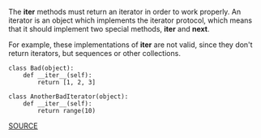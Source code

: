 The __iter__ methods must return an iterator in order to work properly.
An iterator is an object which implements the iterator protocol, which means that
it should implement two special methods, __iter__ and __next__.

For example, these implementations of __iter__ are not valid, since they don't return iterators,
but sequences or other collections.


    class Bad(object):
        def __iter__(self):
            return [1, 2, 3]

    class AnotherBadIterator(object):
        def __iter__(self):
            return range(10)


[SOURCE](https://docs.python.org/3/library/stdtypes.html?highlight=__iter__#iterator-types)